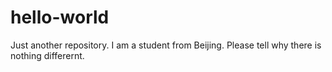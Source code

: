 # hello-world
Just another repository.
I am a student from Beijing.
Please tell why there is nothing differernt.
